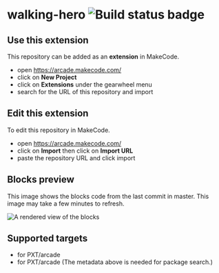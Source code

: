 # walking-hero ![Build status badge](https://github.com/cybersiddhu/walking-hero/workflows/MakeCode/badge.svg)



## Use this extension

This repository can be added as an **extension** in MakeCode.

* open https://arcade.makecode.com/
* click on **New Project**
* click on **Extensions** under the gearwheel menu
* search for the URL of this repository and import

## Edit this extension

To edit this repository in MakeCode.

* open https://arcade.makecode.com/
* click on **Import** then click on **Import URL**
* paste the repository URL and click import

## Blocks preview

This image shows the blocks code from the last commit in master.
This image may take a few minutes to refresh.

![A rendered view of the blocks](https://github.com/cybersiddhu/walking-hero/raw/master/.makecode/blocks.png)

## Supported targets

* for PXT/arcade
* for PXT/arcade
(The metadata above is needed for package search.)

